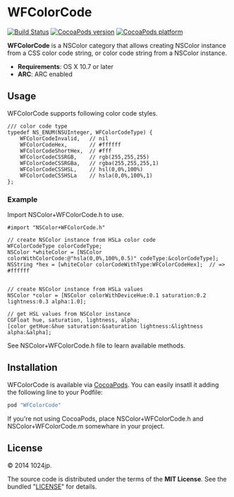 
WFColorCode
=============================

[![Build Status](http://img.shields.io/travis/1024jp/WFColorCode.svg)](https://travis-ci.org/1024jp/WFColorCode)
[![CocoaPods version](http://img.shields.io/cocoapods/v/WFColorCode.svg)](http://cocoadocs.org/docsets/WFColorCode)
[![CocoaPods platform](http://img.shields.io/cocoapods/p/WFColorCode.svg)](http://cocoadocs.org/docsets/WFColorCode)

__WFColorCode__ is a NSColor category that allows creating NSColor instance from a CSS color code string, or color code string from a NSColor instance.

* __Requirements__: OS X 10.7 or later
* __ARC__: ARC enabled



Usage
-----------------------------
WFColorCode supports following color code styles.

```objc
/// color code type
typedef NS_ENUM(NSUInteger, WFColorCodeType) {
    WFColorCodeInvalid,   // nil
    WFColorCodeHex,       // #ffffff
    WFColorCodeShortHex,  // #fff
    WFColorCodeCSSRGB,    // rgb(255,255,255)
    WFColorCodeCSSRGBa,   // rgba(255,255,255,1)
    WFColorCodeCSSHSL,    // hsl(0,0%,100%)
    WFColorCodeCSSHSLa    // hsla(0,0%,100%,1)
};
```

### Example
Import NSColor+WFColorCode.h to use.

```objc
#import "NSColor+WFColorCode.h"
```

```objc
// create NSColor instance from HSLa color code
WFColorCodeType colorCodeType;
NSColor *whiteColor = [NSColor colorWithColorCode:@"hsla(0,0%,100%,0.5)" codeType:&colorCodeType];
NSString *hex = [whiteColor colorCodeWithType:WFColorCodeHex];  // => #ffffff


// create NSColor instance from HSLa values
NSColor *color = [NSColor colorWithDeviceHue:0.1 saturation:0.2 lightness:0.3 alpha:1.0];

// get HSL values from NSColor instance
CGFloat hue, saturation, lightness, alpha;
[color getHue:&hue saturation:&saturation lightness:&lightness alpha:&alpha];
```

See NSColor+WFColorCode.h file to learn available methods.



Installation
-----------------------------
WFColorCode is available via [CocoaPods](http://cocoapods.org). You can easily insatll it adding the following line to your Podfile:

```ruby
pod "WFColorCode"
```

If you're not using CocoaPods, place NSColor+WFColorCode.h and NSColor+WFColorCode.m somewhare in your project.



License
-----------------------------
© 2014 1024jp.

The source code is distributed under the terms of the __MIT License__. See the bundled "[LICENSE](LICENSE)" for details.
